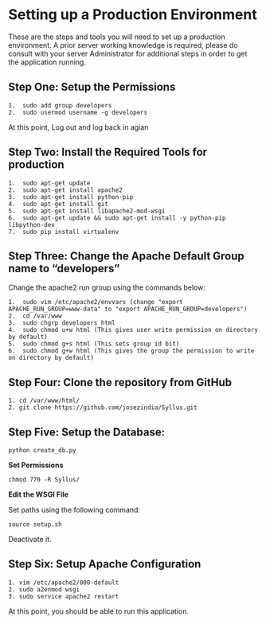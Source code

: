 # Setting up a Production Environment

These are the steps and tools you will need to set up a production environment. A prior server working knowledge is required, please do consult with your server Administrator for additional steps in order to get the application running.

## Step One:  Setup the Permissions
```
1.	sudo add group developers 
2.	sudo usermod username -g developers
```
At this point, Log out and log back in agian 


## Step Two: Install the Required Tools for production
```
1.	sudo apt-get update
2.	sudo apt-get install apache2
3.	sudo apt-get install python-pip
4.	sudo apt-get install git
5.	sudo apt-get install libapache2-mod-wsgi
6.	sudo apt-get update && sudo apt-get install -y python-pip libpython-dev
7.	sudo pip install virtualenv
```

## Step Three:  Change the Apache Default Group name to “developers”

Change the apache2 run group using the commands below: 
```
1.	sudo vim /etc/apache2/envvars (change "export APACHE_RUN_GROUP=www-data" to "export APACHE_RUN_GROUP=developers")
2.	cd /var/www
3.	sudo chgrp developers html
4.	sudo chmod u+w html (This gives user write permission on directory by default)
5.	sudo chmod g+s html (This sets group id bit)
6.	sudo chmod g+w html (This gives the group the permission to write on directory by default)
```

## Step Four: Clone the repository from GitHub
```
1. cd /var/www/html/ 
2. git clone https://github.com/josezindia/Syllus.git
```
## Step Five: Setup the Database:

```python create_db.py```

**Set Permissions**

```chmod 770 -R Syllus/```

**Edit the WSGI File**

Set paths using the following command: 

```source setup.sh```

Deactivate it. 

## Step Six: Setup Apache Configuration

```
1. vim /etc/apache2/000-default
2. sudo a2enmod wsgi
3. sudo service apache2 restart
```

At this point, you should be able to run this application. 




